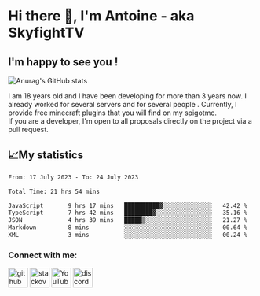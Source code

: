# Hi there 👋, I'm Antoine - aka SkyfightTV
## I'm happy to see you !
![Anurag's GitHub stats](https://github-readme-stats.vercel.app/api?username=SKyfightTV&show_icons=true&theme=dark&count_private=true&)

I am 18 years old and I have been developing for more than 3 years now. I already worked for several servers and for several people . Currently, I provide free minecraft plugins that you will find on my spigotmc.<br>
If you are a developer, I'm open to all proposals directly on the project via a pull request.

## 📈My statistics
<!--START_SECTION:waka-->

```txt
From: 17 July 2023 - To: 24 July 2023

Total Time: 21 hrs 54 mins

JavaScript       9 hrs 17 mins   ██████████▓░░░░░░░░░░░░░░   42.42 %
TypeScript       7 hrs 42 mins   ████████▓░░░░░░░░░░░░░░░░   35.16 %
JSON             4 hrs 39 mins   █████▒░░░░░░░░░░░░░░░░░░░   21.27 %
Markdown         8 mins          ░░░░░░░░░░░░░░░░░░░░░░░░░   00.64 %
XML              3 mins          ░░░░░░░░░░░░░░░░░░░░░░░░░   00.24 %
```

<!--END_SECTION:waka-->

### Connect with me:

[<img src='https://cdn.jsdelivr.net/npm/simple-icons@3.0.1/icons/github.svg' alt='github' height='40'>](https://github.com/SkyfightTV)  [<img src='https://cdn.jsdelivr.net/npm/simple-icons@3.0.1/icons/stackoverflow.svg' alt='stackoverflow' height='40'>](https://stackoverflow.com/users/16952856)  [<img src='https://cdn.jsdelivr.net/npm/simple-icons@3.0.1/icons/youtube.svg' alt='YouTube' height='40'>](https://www.youtube.com/channel/UCjzzQNjlBr-AZ5j1A8lMMKw)  [<img src='https://cdn.jsdelivr.net/npm/simple-icons@3.0.1/icons/discord.svg' alt='discord' height='40'>](https://discord.gg/u8yzVac)  

